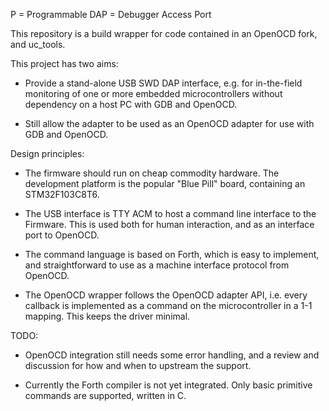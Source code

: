 P = Programmable
DAP = Debugger Access Port

This repository is a build wrapper for code contained in an OpenOCD
fork, and uc_tools.

This project has two aims:

- Provide a stand-alone USB SWD DAP interface, e.g. for in-the-field
  monitoring of one or more embedded microcontrollers without
  dependency on a host PC with GDB and OpenOCD.
  
- Still allow the adapter to be used as an OpenOCD adapter for use
  with GDB and OpenOCD.
  
  
Design principles:

- The firmware should run on cheap commodity hardware.  The
  development platform is the popular "Blue Pill" board, containing an
  STM32F103C8T6.

- The USB interface is TTY ACM to host a command line interface to the
  Firmware.  This is used both for human interaction, and as an
  interface port to OpenOCD.
  
- The command language is based on Forth, which is easy to implement,
  and straightforward to use as a machine interface protocol from OpenOCD.
  
- The OpenOCD wrapper follows the OpenOCD adapter API, i.e. every
  callback is implemented as a command on the microcontroller in a 1-1
  mapping.  This keeps the driver minimal.


TODO:

- OpenOCD integration still needs some error handling, and a review
  and discussion for how and when to upstream the support.
  
- Currently the Forth compiler is not yet integrated.  Only basic
  primitive commands are supported, written in C.
  

